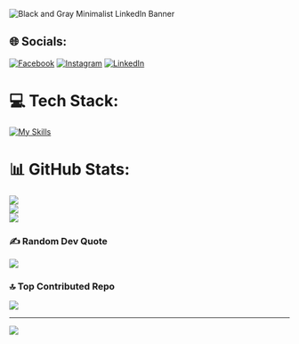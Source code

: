 
![Black and Gray Minimalist LinkedIn Banner](https://github.com/user-attachments/assets/075feaef-60cc-462a-a67d-e84b100fa3d8)


## 🌐 Socials:
[![Facebook](https://img.shields.io/badge/Facebook-%231877F2.svg?logo=Facebook&logoColor=white)](https://facebook.com/ayzstha) [![Instagram](https://img.shields.io/badge/Instagram-%23E4405F.svg?logo=Instagram&logoColor=white)](https://instagram.com/ayzstha) [![LinkedIn](https://img.shields.io/badge/LinkedIn-%230077B5.svg?logo=linkedin&logoColor=white)](https://linkedin.com/in/ayzstha)

# 💻 Tech Stack:
[![My Skills](https://skillicons.dev/icons?i=py,js,html,css,r,c,remix,react,nextjs,nodejs,npm,tailwind,bootstrap,git,sqlite,mongodb,mysql,supabase,powershell,notion,latex,vscodedocker,blender,unity,figma,pr,ps)](https://skillicons.dev)

# 📊 GitHub Stats:
![](https://github-readme-stats.vercel.app/api?username=ayzstha&theme=dark&hide_border=false&include_all_commits=false&count_private=false)<br/>
![](https://github-readme-streak-stats.herokuapp.com/?user=ayzstha&theme=dark&hide_border=false)<br/>
![](https://github-readme-stats.vercel.app/api/top-langs/?username=ayzstha&theme=dark&hide_border=false&include_all_commits=false&count_private=false&layout=compact)

### ✍️ Random Dev Quote
![](https://quotes-github-readme.vercel.app/api?type=horizontal&theme=radical)

### 🔝 Top Contributed Repo
![](https://github-contributor-stats.vercel.app/api?username=ayzstha&limit=5&theme=shades-of-purple&combine_all_yearly_contributions=true)

---
[![](https://visitcount.itsvg.in/api?id=ayzstha&icon=0&color=0)](https://visitcount.itsvg.in)

<!-- Proudly created with GPRM ( https://gprm.itsvg.in ) -->
<!--
**ayzstha/ayzstha** is a ✨ _special_ ✨ repository because its `README.md` (this file) appears on your GitHub profile.

Here are some ideas to get you started:

- 🔭 I’m currently working on ...
- 🌱 I’m currently learning ...
- 👯 I’m looking to collaborate on ...
- 🤔 I’m looking for help with ...
- 💬 Ask me about ...
- 📫 How to reach me: ...
- 😄 Pronouns: ...
- ⚡ Fun fact: ...
-->
